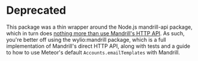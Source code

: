 # Deprecated

This package was a thin wrapper around the Node.js mandrill-api package, which in turn does [nothing more than use Mandrill's HTTP API](https://bitbucket.org/mailchimp/mandrill-api-node/src/). As such, you're better off using the wylio:mandrill package, which is a full implementation of Mandrill's direct HTTP API, along with tests and a guide to how to use Meteor's default `Accounts.emailTemplates` with Mandrill.
